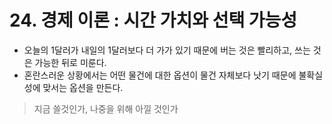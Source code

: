# 24. 경제 이론 : 시간 가치와 선택 가능성
- 오늘의 1달러가 내일의 1달러보다 더 가가 있기 때문에 버는 것은 빨리하고, 쓰는 것은 가능한 뒤로 미룬다.
- 혼란스러운 상황에서는 어떤 물건에 대한 옵션이 물건 자체보다 낫기 때문에 불확실성에 맞서는 옵션을 만든다.
> 지금 쓸것인가, 나중을 위해 아낄 것인가